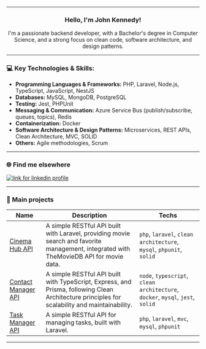 ___

<div align="center">
  <h3>Hello, I'm John Kennedy! </h3>
I'm a passionate backend developer, with a Bachelor's degree in Computer Science, and a strong focus on clean code, software architecture, and design patterns.
</div>

---

### 💻 Key Technologies & Skills:
- **Programming Languages & Frameworks:** PHP, Laravel, Node.js, TypeScript, JavaScript, NestJS
- **Databases:** MySQL, MongoDB, PostgreSQL
- **Testing:** Jest, PHPUnit
- **Messaging & Communication:** Azure Service Bus (publish/subscribe, queues, topics), Redis
- **Containerization:** Docker
- **Software Architecture & Design Patterns:** Microservices, REST APIs, Clean Architecture, MVC, SOLID
- **Others:** Agile methodologies, Scrum

---

### 🌐 Find me elsewhere 

<a style="display:inline-block" href="https://linkedin.com/in/johnkmedeiros/" target="_blank"><img alt="link for linkedin profile" title="My LinkedIn profile" src="https://img.shields.io/badge/LinkedIn-0077B5?style=for-the-badge&logo=linkedin&logoColor=white" /></a>

---

### 🚀 Main projects 

| Name | Description | Techs |
|---------|-----------|-------------|
| [Cinema Hub API](https://github.com/johnkmedeiros/cinema-hub-api) | A simple RESTful API built with Laravel, providing movie search and favorite management, integrated with TheMovieDB API for movie data. | `php`, `laravel`, `clean architecture`, `mysql`, `phpunit`, `solid` |
| [Contact Manager API](https://github.com/johnkmedeiros/contact-manager-api) | A simple RESTful API built with TypeScript, Express, and Prisma, following Clean Architecture principles for scalability and maintainability. | `node`, `typescript`, `clean architecture`, `docker`, `mysql`, `jest`, `solid` |
| [Task Manager API](https://github.com/johnkmedeiros/task-manager-api) | A simple RESTful API for managing tasks, built with Laravel. | `php`, `laravel`, `mvc`, `mysql`, `phpunit` |

___
